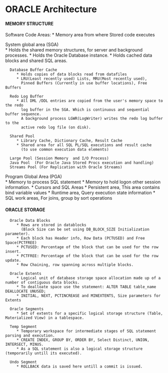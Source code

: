 # ORACLE Architecture

#### MEMORY STRUCTURE

   Software Code Areas:
      * Memory area from where Stored code executes
   
   System global area (SGA)   
      * Holds the shared memory structures, for server and background processes.
      * Holds the Oracle Database instance. 
      * Holds cached data blocks and shared SQL areas.

      Database Buffer Cache
         * Holds copies of data blocks read from datafiles
         * LRU(Least recently used) Lists, MRU(Most recently used),
           Pinned Buffers (Currently in use buffer locations), Free Buffers

      Redo Log Buffer
         * All DML /DDL entries are copied from the user's memory space to the redo
           log buffer in the SGA. Which is continuous and sequential buffer sequence.
           A background process LGWR(LogWriter) writes the redo log buffer to the 
           active redo log file (on disk).

      Shared Pool
         * Library Cache, Dictionary Cache, Result Cache
         * Shared area for all SQL PL/SQL executions and result cache
           (to use common execution data elements)

      Large Pool (Session Memory  and I/O Process)
      Java Pool  (For Oracle Java Stored Procs execution and handling)
      Streams Pool (For Replication with Oracle Streams)
   
   Program Global Area (PGA)   
      * Memory to process SQL statement
      * Memory to hold logon other session information.
      * Cursors and SQL Areas
      * Persistent area, This area contains bind variable values
      * Runtime area,    Query execution state information
      * SQL work areas, For joins, group by sort operations

    
#### ORACLE STORAGE   

      Oracle Data Blocks   
         * Rows are stored in datablocks 
           (Block Size can be set using DB_BLOCK_SIZE Initialization parameter).
         * Each block has Header info, Row Data (PCTUSED) and Free Space(PCTFREE)
         * PCTUSED: Percentage of the block that can be used for the row insert.
         * PCTFREE: Percentage of the block that can be used for the row update.
         * Row Chaining, row spanning across multiple blocks.
      
      Oracle Extents
         * Logical unit of database storage space allocation made up of a number of contiguous data blocks.
         * To dealloate space use the statement: ALTER TABLE table_name DEALLOCATE UNUSED;
         * INITIAL, NEXT, PCTINCREASE and MINEXTENTS, Size parameters for Extents

      Oracle Segments
         * Set of extents for a specific logical storage structure (Table, Materialized View) in a tablespace.

      Temp Segment
         * Temporary workspace for intermediate stages of SQL statement parsing and execution.
         * CREATE INDEX, GROUP BY, ORDER BY, Select Distinct, UNION, INTERSECT, MINUS.
         * As a SQL statement is also a logical storage structure (temporarily untill its executed).
         
      Undo Segment
         * ROLLBACK data is saved here untill a commit is issued.

